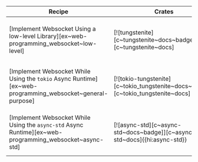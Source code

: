| Recipe | Crates | Categories |
|--------|--------|------------|
| [Implement Websocket Using a low-level Library][ex~web-programming_websocket~low-level] | [![tungstenite][c~tungstenite~docs~badge]][c~tungstenite~docs] | [![cat~web-programming::websocket][cat~web-programming::websocket~badge]][cat~web-programming::websocket] |
| [Implement Websocket While Using the `tokio` Async Runtime][ex~web-programming_websocket~general-purpose] | [![tokio-tungstenite][c~tokio_tungstenite~docs~badge]][c~tokio_tungstenite~docs] | [![cat~web-programming::websocket][cat~web-programming::websocket~badge]][cat~web-programming::websocket] |
| [Implement Websocket While Using the `async-std` Async Runtime][ex~web-programming_websocket~async-std] | [![async-std][c~async-std~docs~badge]][c~async-std~docs]{{hi:async-std}} | [![cat~web-programming::websocket][cat~web-programming::websocket~badge]][cat~web-programming::websocket] |
